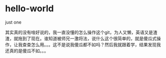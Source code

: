 # hello-world
just one

其实真的没有啥好说的，我一直没懂的怎么操作这个git，为人又懒，英语又是渣渣，就拖到了现在。谁知道被师兄一激将法，说什么这个很简单的，就是傻瓜式操作，让我查查怎么用。。。这不是说我傻瓜都不如吗？然后我就跟着学，结果发现我还真的是傻瓜不如。。。
